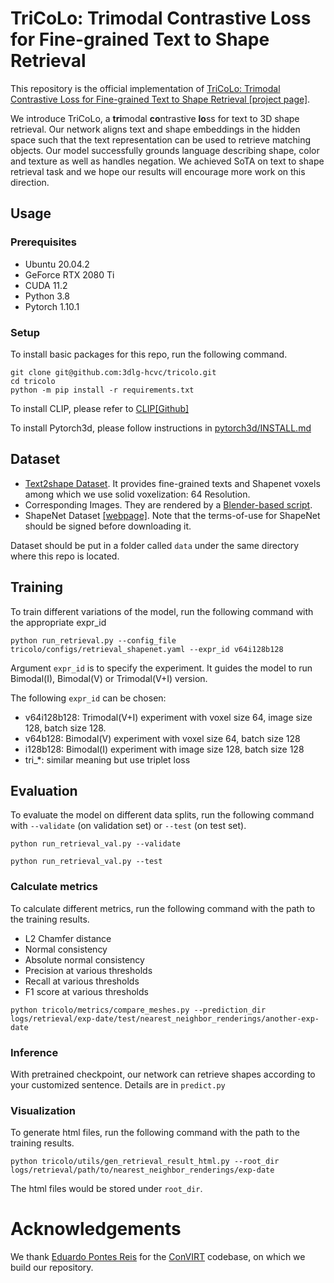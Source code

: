 # TriCoLo: Trimodal Contrastive Loss for Fine-grained Text to Shape Retrieval

This repository is the official implementation of [TriCoLo: Trimodal Contrastive Loss for Fine-grained Text to Shape Retrieval [project page]](https://3dlg-hcvc.github.io/tricolo/).

We introduce TriCoLo, a **tri**modal **co**ntrastive **lo**ss for text to 3D shape retrieval. Our network aligns text and shape embeddings in the hidden space such that the text representation can be used to retrieve matching objects.  Our model successfully grounds language describing shape, color and texture as well as handles negation.
We achieved SoTA on text to shape retrieval task and we hope our results will encourage more work on this direction.

## Usage

### Prerequisites

- Ubuntu 20.04.2
- GeForce RTX 2080 Ti
- CUDA 11.2
- Python 3.8
- Pytorch 1.10.1

### Setup

To install basic packages for this repo, run the following command.

```
git clone git@github.com:3dlg-hcvc/tricolo.git
cd tricolo
python -m pip install -r requirements.txt
```

To install CLIP, please refer to [CLIP[Github]](https://github.com/openai/CLIP)

To install Pytorch3d, please follow instructions in [pytorch3d/INSTALL.md](https://github.com/facebookresearch/pytorch3d/blob/main/INSTALL.md)


## Dataset

- [Text2shape Dataset](http://text2shape.stanford.edu/). It provides fine-grained texts and Shapenet voxels among which we use solid voxelization: 64 Resolution.
- Corresponding Images. They are rendered by a [Blender-based script](https://github.com/panmari/stanford-shapenet-renderer).
- ShapeNet Dataset [[webpage]](https://shapenet.org/). Note that the terms-of-use for ShapeNet should be signed before downloading it.

Dataset should be put in a folder called `data` under the same directory where this repo is located.

## Training 

To train different variations of the model, run the following command with the appropriate expr_id

```
python run_retrieval.py --config_file tricolo/configs/retrieval_shapenet.yaml --expr_id v64i128b128
```
Argument `expr_id` is to specify the experiment. 
It guides the model to run Bimodal(I), Bimodal(V) or Trimodal(V+I) version. 

The following `expr_id` can be chosen:
- v64i128b128: Trimodal(V+I) experiment with voxel size 64, image size  128, batch size 128.
- v64b128: Bimodal(V) experiment with voxel size 64, batch size 128
- i128b128: Bimodal(I) experiment with image size 128, batch size 128
- tri_*: similar meaning but use triplet loss


## Evaluation

To evaluate the model on different data splits, run the following command with `--validate` (on validation set) or `--test` (on test set).

```
python run_retrieval_val.py --validate
```


```
python run_retrieval_val.py --test
```

### Calculate metrics

To calculate different metrics, run the following command with the path to the training results.

- L2 Chamfer distance
- Normal consistency
- Absolute normal consistency
- Precision at various thresholds
- Recall at various thresholds
- F1 score at various thresholds

```
python tricolo/metrics/compare_meshes.py --prediction_dir logs/retrieval/exp-date/test/nearest_neighbor_renderings/another-exp-date
```

### Inference

With pretrained checkpoint, our network can retrieve shapes according to your customized sentence. Details are in `predict.py`


### Visualization

To generate html files, run the following command with the path to the training results.

```
python tricolo/utils/gen_retrieval_result_html.py --root_dir logs/retrieval/path/to/nearest_neighbor_renderings/exp-date
```
The html files would be stored under `root_dir`.

# Acknowledgements

We thank [Eduardo Pontes Reis](https://github.com/edreisMD/ConVIRT-pytorch) for the [ConVIRT](https://arxiv.org/pdf/2010.00747.pdf) codebase, on which we build our repository.